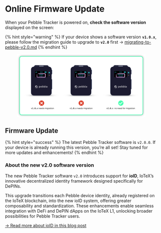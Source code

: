 # Online Firmware Update

When your Pebble Tracker is powered on, **check the software version** displayed on the screen:

{% hint style="warning" %}
If your device shows a software version  **`v1.0.x`**, please follow the migration guide to upgrade to **`v2.0`** first → [migrating-to-pebble-v2.0.md](migrating-to-pebble-v2.0.md "mention")&#x20;
{% endhint %}

<figure><img src="../../../.gitbook/assets/image (3).png" alt=""><figcaption></figcaption></figure>

## Firmware Update

{% hint style="success" %}
The latest Pebble Tracker software is `v2.0.0`. If your device is already running this version, you’re all set! Stay tuned for more updates and enhancements!
{% endhint %}

### About the new v2.0 software version

The new Pebble Tracker software `v2.0` introduces support for **ioID**, IoTeX’s innovative decentralized identity framework designed specifically for DePINs.&#x20;

This upgrade transitions each Pebble device identity, already registered on the IoTeX blockchain, into the new ioID system, offering greater composability and standardization. These enhancements enable seamless integration with DeFi and DePIN dApps on the IoTeX L1, unlocking broader possibilities for Pebble Tracker users.

[-> Read more about ioID in this blog post](https://iotex.io/blog/ioid-on-chain-device-identity-for-verifiable-depins/)
